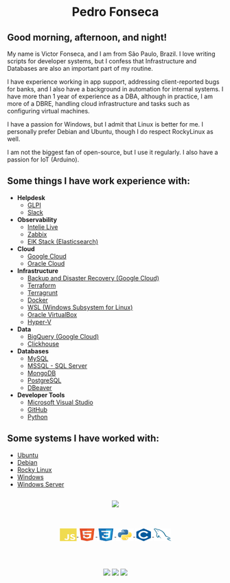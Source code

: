 <h1 align="center"><strong></strong>Pedro Fonseca</h1>

<p align="left" text-aling="justify"> 

<h2>Good morning, afternoon, and night!</h2>

<p>My name is Victor Fonseca, and I am from São Paulo, Brazil. I love writing scripts for developer systems, but I confess that Infrastructure and Databases are also an important part of my routine.</p>

<p>I have experience working in app support, addressing client-reported bugs for banks, and I also have a background in automation for internal systems. I have more than 1 year of experience as a DBA, although in practice, I am more of a DBRE, handling cloud infrastructure and tasks such as configuring virtual machines.</p>

<p>I have a passion for Windows, but I admit that Linux is better for me. I personally prefer Debian and Ubuntu, though I do respect RockyLinux as well.<p/>

<p>I am not the biggest fan of open-source, but I use it regularly. I also have a passion for IoT (Arduino).</p>

<h2>Some things I have work experience with:</h2>

<ul>
    <li><strong>Helpdesk</strong>
        <ul>
            <li><a href="https://glpi-project.org/pt-br/" target="_blank">GLPI</a></li>
            <li><a href="https://slack.com/" target="_blank">Slack</a></li>
        </ul>
    </li> 
    <li><strong>Observability</strong>
        <ul>
            <li><a href="https://platform.intelie.com/" target="_blank">Intelie Live</a></li>
            <li><a href="https://www.zabbix.com/" target="_blank">Zabbix</a></li>
            <li><a href="https://www.elastic.co/elasticsearch" target="_blank">ElK Stack (Elasticsearch)</a></li>
        </ul>
    </li>
    <li><strong>Cloud</strong>
        <ul>
            <li><a href="https://cloud.google.com/" target="_blank">Google Cloud</a></li>
            <li><a href="https://www.oracle.com/br/cloud/" target="_blank">Oracle Cloud</a></li>
        </ul>
    </li>
    <li><strong>Infrastructure</strong>
        <ul>
            <li><a href="https://cloud.google.com/backup-disaster-recovery" target="_blank">Backup and Disaster Recovery (Google Cloud)</a></li>
            <li><a href="https://www.terraform.io/" target="_blank">Terraform</a></li>
            <li><a href="https://terragrunt.gruntwork.io/" target="_blank">Terragrunt</a></li>
            <li><a href="https://www.docker.com/" target="_blank">Docker</a></li>
            <li><a href="https://github.com/microsoft/WSL" target="_blank">WSL (Windows Subsystem for Linux)</a></li>
            <li><a href="https://www.virtualbox.org/" target="_blank">Oracle VirtualBox</a></li>
            <li><a href="https://azure.microsoft.com/pt-br/free/virtual-machines/search/?ef_id=_k_Cj0KCQiA-aK8BhCDARIsAL_-H9lERcehuFc6ZgRS9PJTQvRrYxndhhBhZTF-ai5IBa6Wi8anP_r7pK8aAjOZEALw_wcB_k_&OCID=AIDcmmzmnb0182_SEM__k_Cj0KCQiA-aK8BhCDARIsAL_-H9lERcehuFc6ZgRS9PJTQvRrYxndhhBhZTF-ai5IBa6Wi8anP_r7pK8aAjOZEALw_wcB_k_&gad_source=1&gclid=Cj0KCQiA-aK8BhCDARIsAL_-H9lERcehuFc6ZgRS9PJTQvRrYxndhhBhZTF-ai5IBa6Wi8anP_r7pK8aAjOZEALw_wcB" target="_blank">Hyper-V</a></li>
        </ul>
    </li>
    <li><strong>Data</strong>
        <ul>
            <li><a href="https://cloud.google.com/bigquery" target="_blank">BigQuery (Google Cloud)</a></li>
            <li><a href="https://clickhouse.com/" target="_blank">Clickhouse</a></li>
        </ul>
    </li>
    <li><strong>Databases</strong>
        <ul>
            <li><a href="https://www.mysql.com/" target="_blank">MySQL</a></li>
            <li><a href="https://learn.microsoft.com/pt-br/shows/azure-developers/what-is-sql-server-sql-tips-for-developers-0101" target="_blank">MSSQL - SQL Server</a></li>
            <li><a href="https://www.mongodb.com/pt-br/lp/cloud/atlas/try4?utm_source=google&utm_campaign=search_gs_pl_evergreen_mongodb_core-high-int_prosp-brand_gic-null_amers-br_ps-all_desktop_eng_lead&utm_term=mongodb&utm_medium=cpc_paid_search&utm_ad=e&utm_ad_campaign_id=22124314740&adgroup=173195490363&cq_cmp=22124314740&gad_source=1&gclid=Cj0KCQiA-aK8BhCDARIsAL_-H9n7FVeBpMjZVPvR3oqgZUR4Wr1deB7tljFrUP68Lyfu3k-dPJWj3foaAr5mEALw_wcB" target="_blank">MongoDB</a></li>
            <li><a href="https://www.postgresql.org/" target="_blank">PostgreSQL</a></li>
            <li><a href="https://dbeaver.io/" target="_blank">DBeaver</a></li>
        </ul>
    </li>
    <li><strong>Developer Tools</strong>
        <ul>
            <li><a href="https://visualstudio.microsoft.com/" target="_blank">Microsoft Visual Studio</a></li>
            <li><a href="https://github.com/" target="_blank">GitHub</a></li>
            <li><a href="https://www.python.org/" target="_blank">Python</a></li>
        </ul>
    </li>
</ul>

<h2>Some systems I have worked with:</h2>
<ul>
    <li><a href="https://ubuntu.com/" target="_blank">Ubuntu</a></li>
    <li><a href="https://www.debian.org/" target="_blank">Debian</a></li>
    <li><a href="https://rockylinux.org/pt-BR" target="_blank">Rocky Linux</a></li>
    <li><a href="https://www.microsoft.com/pt-br/windows?r=1" target="_blank">Windows</a></li>
    <li><a href="https://www.microsoft.com/pt-br/windows-server" target="_blank">Windows Server</a></li>
</ul>
</p>
  
 ##
 
<div align="center">
  <a href="https://github.com/ pedrovtof">
  <img height="180em" src="https://github-readme-stats.vercel.app/api/top-langs/?username=pedrovtof&layout=compact&langs_count=7&theme=radical"/>
    </div>
  
 ##
 
  <div style="display: inline_block" align="center"><br>
  <img align="center" alt="pedro-Js" height="30" width="40" src="https://raw.githubusercontent.com/devicons/devicon/master/icons/javascript/javascript-plain.svg">
  <img align="center" alt="pedro-HTML" height="30" width="40" src="https://raw.githubusercontent.com/devicons/devicon/master/icons/html5/html5-original.svg">
  <img align="center" alt="pedro-CSS" height="30" width="40" src="https://raw.githubusercontent.com/devicons/devicon/master/icons/css3/css3-original.svg">
  <img align="center" alt="pedro-Python" height="30" width="40" src="https://raw.githubusercontent.com/devicons/devicon/master/icons/python/python-original.svg">
  <img align="center" alt="pedro-Mysql" height="30" width="40" src="https://github.com/devicons/devicon/blob/master/icons/c/c-plain.svg">
  <img align="center" alt="pedro-Mysql" height="30" width="40" src="https://raw.githubusercontent.com/devicons/devicon/master/icons/mysql/mysql-original.svg">
</div> 
  
 ##

 <div align="center">

<br><br><a href="https://www.instagram.com/pedrovotf/" target="_blank"><img src="https://img.shields.io/badge/-Instagram-%23E4405F?style=for-the-badge&logo=instagram&logoColor=white" target="_blank"></a>
<a href = "mailto:pedrovtof@gmail.com"><img src="https://img.shields.io/badge/-Gmail-%23333?style=for-the-badge&logo=gmail&logoColor=white" target="_blank"></a>
<a href="https://www.linkedin.com/in/pedrovotf/" target="_blank"><img src="https://img.shields.io/badge/-LinkedIn-%230077B5?style=for-the-badge&logo=linkedin&logoColor=white" target="_blank"></a> 

 </div>
